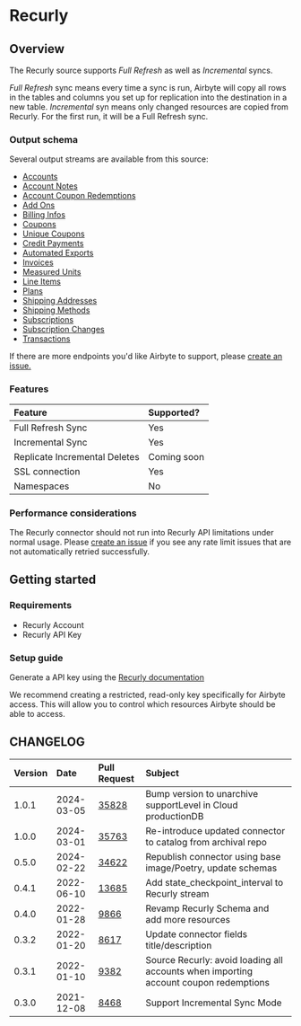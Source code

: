 # Recurly

## Overview

The Recurly source supports _Full Refresh_ as well as _Incremental_ syncs. 

_Full Refresh_ sync means every time a sync is run, Airbyte will copy all rows in the tables and columns you set up for replication into the destination in a new table.
_Incremental_ syn means only changed resources are copied from Recurly. For the first run, it will be a Full Refresh sync.

### Output schema

Several output streams are available from this source:

* [Accounts](https://docs.recurly.com/docs/accounts)
* [Account Notes](https://docs.recurly.com/docs/accounts#account-notes)
* [Account Coupon Redemptions](https://docs.recurly.com/docs/coupons#redemptions)
* [Add Ons](https://docs.recurly.com/docs/plans#add-ons-1)
* [Billing Infos](https://docs.recurly.com/docs/accounts#billing-info)
* [Coupons](https://docs.recurly.com/docs/coupons)
* [Unique Coupons](https://docs.recurly.com/docs/bulk-unique-coupons)
* [Credit Payments](https://docs.recurly.com/docs/invoices)
* [Automated Exports](https://docs.recurly.com/docs/export-overview)
* [Invoices](https://docs.recurly.com/docs/invoices)
* [Measured Units](https://developers.recurly.com/api/v2021-02-25/index.html#tag/measured_unit)
* [Line Items](https://docs.recurly.com/docs/invoices#line-items)
* [Plans](https://docs.recurly.com/docs/plans)
* [Shipping Addresses](https://docs.recurly.com/docs/shipping-addresses)
* [Shipping Methods](https://docs.recurly.com/docs/shipping#shipping-methods)
* [Subscriptions](https://docs.recurly.com/docs/subscriptions)
* [Subscription Changes](https://docs.recurly.com/docs/change-subscription#subscription-changes)
* [Transactions](https://docs.recurly.com/docs/transactions)


If there are more endpoints you'd like Airbyte to support, please [create an issue.](https://github.com/airbytehq/airbyte/issues/new/choose)

### Features

| Feature | Supported? |
| :--- | :--- |
| Full Refresh Sync | Yes |
| Incremental Sync | Yes |
| Replicate Incremental Deletes | Coming soon |
| SSL connection | Yes |
| Namespaces | No |

### Performance considerations

The Recurly connector should not run into Recurly API limitations under normal usage. Please [create an issue](https://github.com/airbytehq/airbyte/issues) if you see any rate limit issues that are not automatically retried successfully.

## Getting started

### Requirements

* Recurly Account
* Recurly API Key

### Setup guide

Generate a API key using the [Recurly documentation](https://docs.recurly.com/docs/api-keys#section-find-or-generate-your-api-key)

We recommend creating a restricted, read-only key specifically for Airbyte access. This will allow you to control which resources Airbyte should be able to access.

## CHANGELOG

| Version | Date       | Pull Request                                             | Subject                                                                                  |
|:--------|:-----------| :--------------------------------------------------------| :--------------------------------------------------------------------------------------- |
| 1.0.1   | 2024-03-05 | [35828](https://github.com/airbytehq/airbyte/pull/35828) | Bump version to unarchive supportLevel in Cloud productionDB                             |
| 1.0.0   | 2024-03-01 | [35763](https://github.com/airbytehq/airbyte/pull/35763) | Re-introduce updated connector to catalog from archival repo                             |
| 0.5.0   | 2024-02-22 | [34622](https://github.com/airbytehq/airbyte/pull/34622) | Republish connector using base image/Poetry, update schemas                              |
| 0.4.1   | 2022-06-10 | [13685](https://github.com/airbytehq/airbyte/pull/13685) | Add state_checkpoint_interval to Recurly stream                                          |
| 0.4.0   | 2022-01-28 | [9866](https://github.com/airbytehq/airbyte/pull/9866)   | Revamp Recurly Schema and add more resources                                             |
| 0.3.2   | 2022-01-20 | [8617](https://github.com/airbytehq/airbyte/pull/8617)   | Update connector fields title/description                                                |
| 0.3.1   | 2022-01-10 | [9382](https://github.com/airbytehq/airbyte/pull/9382)   | Source Recurly: avoid loading all accounts when importing account coupon redemptions     |
| 0.3.0   | 2021-12-08 | [8468](https://github.com/airbytehq/airbyte/pull/8468)   | Support Incremental Sync Mode                                                            |
